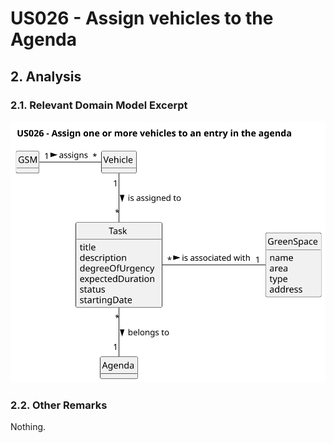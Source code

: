 # US026 -  Assign vehicles to the Agenda

## 2. Analysis

### 2.1. Relevant Domain Model Excerpt 

![Domain Model](svg/us026-domain-model.svg)

### 2.2. Other Remarks

Nothing.